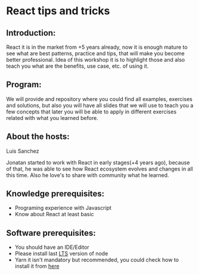 # React tips and tricks

## Introduction:

React it is in the market from +5 years already, now it is enough mature to see what are best patterns, practice and tips, that will make you become better professional. Idea of this workshop it is to highlight those and also teach you what are the benefits, use case, etc. of using it.

## Program:

We will provide and repository where you could find all examples, exercises and solutions, but also you will have all slides that we will use to teach you a few concepts that later you will be able to apply in different exercises related with what you learned before.

## About the hosts:

Luis Sanchez

Jonatan started to work with React in early stages(+4 years ago), because of that, he was able to see how React ecosystem evolves and changes in all this time. Also he love's to share with community what he learned.

## Knowledge prerequisites:

- Programing experience with Javascript
- Know about React at least basic

## Software prerequisites:

- You should have an IDE/Editor
- Please install last [LTS](https://nodejs.org/en/download/) version of node
- Yarn it isn't mandatory but recommended, you could check how to install it from [here](https://yarnpkg.com/lang/en/docs/install/#mac-stable)
